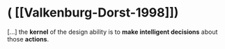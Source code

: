 # ( [[Valkenburg-Dorst-1998]])


 [...] the **kernel** of the design ability is to **make intelligent decisions** about those **actions**.

  




